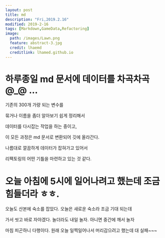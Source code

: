 ```yaml
---
layout: post
title: md
description: "Fri,2019.2.16"
modified: 2019-2-16
tags: [Markdown,GameData,Refactoring]
image:
  path: /images/Lawn.png
  feature: abstract-3.jpg
  credit: lhaemd
  creditlink: lhamed.github.io
---
```


# 하루종일 md 문서에 데이터를 차곡차곡 @_@ ... 

기존의 300개 가량 되는 변수를

묶거나 이름을 좀더 알아보기 쉽게 정리해서 

데이터를 다시잡는 작업을 하는 중이고, 

이 모든 과정은 md 문서로 변환되어 깃에 올라간다.

나름대로 깔끔하게 데이터가 잡혀가고 있어서 

리팩토링의 어떤 기틀을 마련하고 있는 것 같다. 

# 오늘 아침에 5시에 일어나려고 했는데 조금 힘들더라 ㅎㅎ. 

오늘도 산본에 숙소를 잡았다. 오늘은 새로운 숙소라 조금 기대 되는데 

가서 씻고 바로 자야겠다. 놀더라도 내일 놀자. 아니면 중간에 깨서 놀자 

마침 피곤하니 다행이다. 원래 오늘 일찍일어나서 머리감으려고 했는데 대 실패~~~


